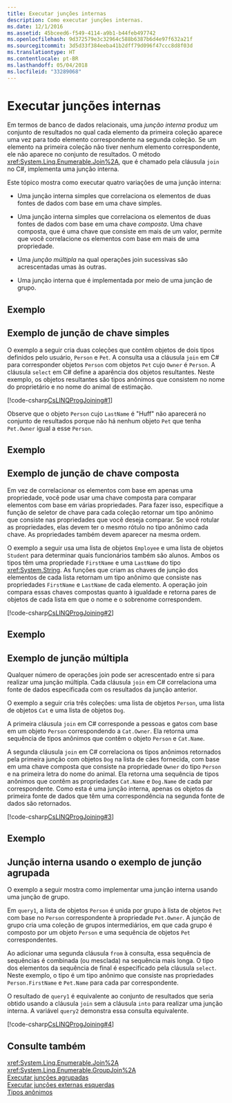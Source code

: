 ```yaml
---
title: Executar junções internas
description: Como executar junções internas.
ms.date: 12/1/2016
ms.assetid: 45bceed6-f549-4114-a9b1-b44feb497742
ms.openlocfilehash: 9d372579e3c32964c588b6387b6d4e97f632a21f
ms.sourcegitcommit: 3d5d33f384eeba41b2dff79d096f47ccc8d8f03d
ms.translationtype: HT
ms.contentlocale: pt-BR
ms.lasthandoff: 05/04/2018
ms.locfileid: "33289068"
---
```

# <a name="perform-inner-joins"></a>Executar junções internas

Em termos de banco de dados relacionais, uma *junção interna* produz um conjunto de resultados no qual cada elemento da primeira coleção aparece uma vez para todo elemento correspondente na segunda coleção. Se um elemento na primeira coleção não tiver nenhum elemento correspondente, ele não aparece no conjunto de resultados. O método <xref:System.Linq.Enumerable.Join%2A>, que é chamado pela cláusula `join` no C#, implementa uma junção interna.  
  
 Este tópico mostra como executar quatro variações de uma junção interna:  
  
-   Uma junção interna simples que correlaciona os elementos de duas fontes de dados com base em uma chave simples.  
  
-   Uma junção interna simples que correlaciona os elementos de duas fontes de dados com base em uma chave *composta*. Uma chave composta, que é uma chave que consiste em mais de um valor, permite que você correlacione os elementos com base em mais de uma propriedade.  
  
-   Uma *junção múltipla* na qual operações join sucessivas são acrescentadas umas às outras.  
  
-   Uma junção interna que é implementada por meio de uma junção de grupo.  
  
## <a name="example"></a>Exemplo  
  
## <a name="simple-key-join-example"></a>Exemplo de junção de chave simples  
 O exemplo a seguir cria duas coleções que contêm objetos de dois tipos definidos pelo usuário, `Person` e `Pet`. A consulta usa a cláusula `join` em C# para corresponder objetos `Person` com objetos `Pet` cujo `Owner` é `Person`. A cláusula `select` em C# define a aparência dos objetos resultantes. Neste exemplo, os objetos resultantes são tipos anônimos que consistem no nome do proprietário e no nome do animal de estimação.  
  
 [!code-csharp[CsLINQProgJoining#1](../../../samples/snippets/csharp/concepts/linq/how-to-perform-inner-joins_1.cs)]  
  
 Observe que o objeto `Person` cujo `LastName` é "Huff" não aparecerá no conjunto de resultados porque não há nenhum objeto `Pet` que tenha `Pet.Owner` igual a esse `Person`.  
  
## <a name="example"></a>Exemplo  
  
## <a name="composite-key-join-example"></a>Exemplo de junção de chave composta  
 Em vez de correlacionar os elementos com base em apenas uma propriedade, você pode usar uma chave composta para comparar elementos com base em várias propriedades. Para fazer isso, especifique a função de seletor de chave para cada coleção retornar um tipo anônimo que consiste nas propriedades que você deseja comparar. Se você rotular as propriedades, elas devem ter o mesmo rótulo no tipo anônimo cada chave. As propriedades também devem aparecer na mesma ordem.  
  
 O exemplo a seguir usa uma lista de objetos `Employee` e uma lista de objetos `Student` para determinar quais funcionários também são alunos. Ambos os tipos têm uma propriedade `FirstName` e uma `LastName` do tipo <xref:System.String>. As funções que criam as chaves de junção dos elementos de cada lista retornam um tipo anônimo que consiste nas propriedades `FirstName` e `LastName` de cada elemento. A operação join compara essas chaves compostas quanto à igualdade e retorna pares de objetos de cada lista em que o nome e o sobrenome correspondem.  
  
 [!code-csharp[CsLINQProgJoining#2](../../../samples/snippets/csharp/concepts/linq/how-to-perform-inner-joins_2.cs)]  
  
## <a name="example"></a>Exemplo  
  
## <a name="multiple-join-example"></a>Exemplo de junção múltipla  
 Qualquer número de operações join pode ser acrescentado entre si para realizar uma junção múltipla. Cada cláusula `join` em C# correlaciona uma fonte de dados especificada com os resultados da junção anterior.  
  
 O exemplo a seguir cria três coleções: uma lista de objetos `Person`, uma lista de objetos `Cat` e uma lista de objetos `Dog`.  
  
 A primeira cláusula `join` em C# corresponde a pessoas e gatos com base em um objeto `Person` correspondendo a `Cat.Owner`. Ela retorna uma sequência de tipos anônimos que contêm o objeto `Person` e `Cat.Name`.  
  
 A segunda cláusula `join` em C# correlaciona os tipos anônimos retornados pela primeira junção com objetos `Dog` na lista de cães fornecida, com base em uma chave composta que consiste na propriedade `Owner` do tipo `Person` e na primeira letra do nome do animal. Ela retorna uma sequência de tipos anônimos que contêm as propriedades `Cat.Name` e `Dog.Name` de cada par correspondente. Como esta é uma junção interna, apenas os objetos da primeira fonte de dados que têm uma correspondência na segunda fonte de dados são retornados.  
  
 [!code-csharp[CsLINQProgJoining#3](../../../samples/snippets/csharp/concepts/linq/how-to-perform-inner-joins_3.cs)]  
  
## <a name="example"></a>Exemplo  
  
## <a name="inner-join-by-using-grouped-join-example"></a>Junção interna usando o exemplo de junção agrupada  
 O exemplo a seguir mostra como implementar uma junção interna usando uma junção de grupo.  
  
 Em `query1`, a lista de objetos `Person` é unida por grupo à lista de objetos `Pet` com base no `Person` correspondente à propriedade `Pet.Owner`. A junção de grupo cria uma coleção de grupos intermediários, em que cada grupo é composto por um objeto `Person` e uma sequência de objetos `Pet` correspondentes.  
  
 Ao adicionar uma segunda cláusula `from` à consulta, essa sequência de sequências é combinada (ou mesclada) na sequência mais longa. O tipo dos elementos da sequência de final é especificado pela cláusula `select`. Neste exemplo, o tipo é um tipo anônimo que consiste nas propriedades `Person.FirstName` e `Pet.Name` para cada par correspondente.  
  
 O resultado de `query1` é equivalente ao conjunto de resultados que seria obtido usando a cláusula `join` sem a cláusula `into` para realizar uma junção interna. A variável `query2` demonstra essa consulta equivalente.  
  
 [!code-csharp[CsLINQProgJoining#4](../../../samples/snippets/csharp/concepts/linq/how-to-perform-inner-joins_4.cs)]  
  
## <a name="see-also"></a>Consulte também  
 <xref:System.Linq.Enumerable.Join%2A>  
 <xref:System.Linq.Enumerable.GroupJoin%2A>  
 [Executar junções agrupadas](perform-grouped-joins.md)  
 [Executar junções externas esquerdas](perform-left-outer-joins.md)  
 [Tipos anônimos](../programming-guide/classes-and-structs/anonymous-types.md)  
 
